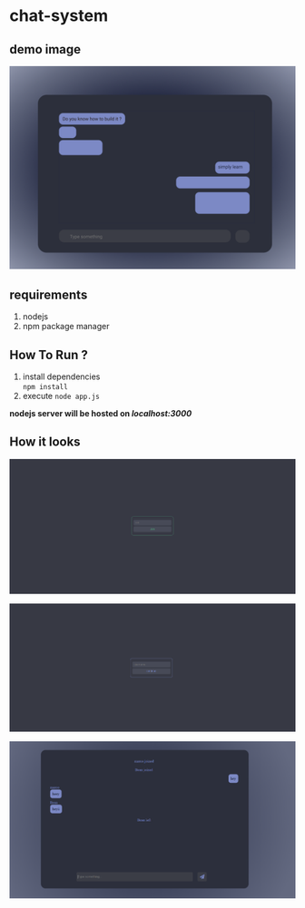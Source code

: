 # chat-system

## demo image

![demo](./images/demo.png)

## requirements

1.  nodejs
2.  npm package manager

## How To Run ?

1. install dependencies  
   `npm install`
2. execute
   `node app.js`

**nodejs server will be hosted on _localhost:3000_**  

## How it looks
![link page](./images/link.PNG)

![username page](./images/username.PNG)

![chat page](./images/chat.PNG)
